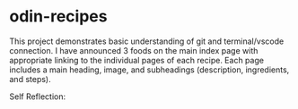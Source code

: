 # odin-recipes


This project demonstrates basic understanding of git and terminal/vscode connection. I have announced 3 foods on the main index page with appropriate linking to the individual pages of each recipe. Each page includes a main heading, image, and subheadings (description, ingredients, and steps).

Self Reflection:
